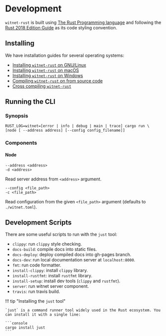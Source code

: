 # Development

`witnet-rust` is built using [The Rust Programming language][rust] and following the
[Rust 2018 Edition Guide][rust-2018] as its code styling convention.

## Installing

We have installation guides for several operating systems:

- [Installing `witnet-rust` on GNU/Linux][install-gnu-linux]
- [Installing `witnet-rust` on macOS][install-macos]
- [Installing `witnet-rust` on Windows][install-windows]
- [Compiling `witnet-rust` on from source code][install-from-source]
- [Cross compiling `witnet-rust`][cross-compilation]


## Running the CLI

### Synopsis
```console
RUST_LOG=witnet=[error | info | debug | main | trace] cargo run \
[node [ --address address] [--config config_filename]]
```

### Components

#### Node
```console
--address <address>
-d <address>
```

Read server address from `<address>` argument.

```console
--config <file_path>
-c <file_path>
```

Read configuration from the given `<file_path>` argument (defaults to `./witnet.toml`).

## Development Scripts

There are some useful scripts to run with the `just` tool:

- `clippy`: run `clippy` style checking.
- `docs-build`: compile docs into static files.
- `docs-deploy`: deploy compiled docs into gh-pages branch.
- `docs-dev`: run local documentation server at `localhost:8000`.
- `fmt`: run code formatter.
- `install-clippy`: install `clippy` library.
- `install-rustfmt`: install `rustfmt` library.
- `install-setup`: install dev tools (`clippy` and `rustfmt`).
- `server`: run witnet server component.
- `travis`: run travis build.

!!! tip "Installing the `just` tool"

    `just` is a command runner tool widely used in the Rust ecosystem. You can install it with a single line:

    ```console
    cargo install just
    ```

[rust]: https://rust-lang.org
[rust-2018]: https://rust-lang-nursery.github.io/edition-guide/introduction.html
[install-gnu-linux]: /get-started/installation/gnu-linux
[install-macos]: /get-started/installation/macos
[install-windows]: /get-started/installation/windows
[install-from-source]: /get-started/installation/from-source
[cross-compilation]: /get-started/installation/cross-compilation